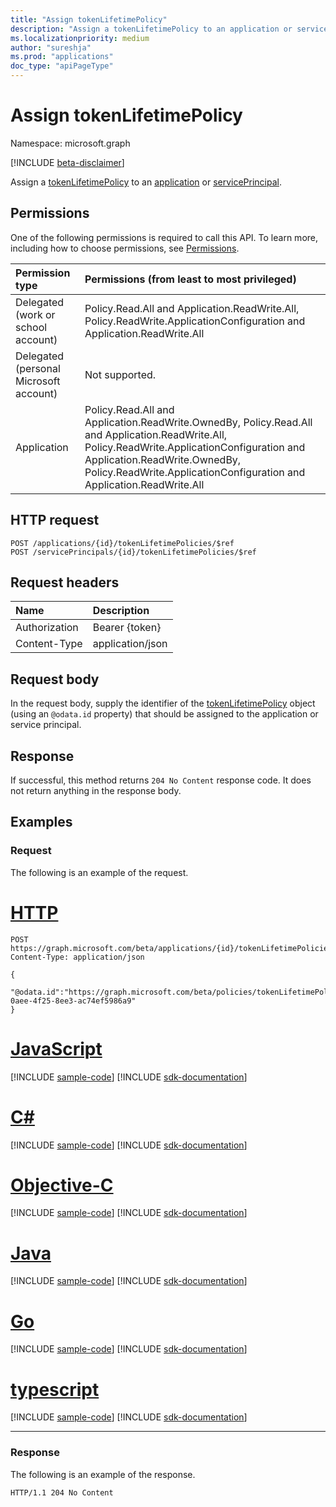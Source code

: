 ```yaml
---
title: "Assign tokenLifetimePolicy"
description: "Assign a tokenLifetimePolicy to an application or service principal."
ms.localizationpriority: medium
author: "sureshja"
ms.prod: "applications"
doc_type: "apiPageType"
---
```


# Assign tokenLifetimePolicy

Namespace: microsoft.graph

[!INCLUDE [beta-disclaimer](../../includes/beta-disclaimer.md)]

Assign a [tokenLifetimePolicy](../resources/tokenlifetimepolicy.md) to an [application](../resources/application.md) or [servicePrincipal](../resources/servicePrincipal.md).

## Permissions

One of the following permissions is required to call this API. To learn more, including how to choose permissions, see [Permissions](/graph/permissions-reference).

| Permission type                        | Permissions (from least to most privileged) |
|:---------------------------------------|:--------------------------------------------|
| Delegated (work or school account)     | Policy.Read.All and Application.ReadWrite.All, Policy.ReadWrite.ApplicationConfiguration and Application.ReadWrite.All |
| Delegated (personal Microsoft account) | Not supported. |
| Application                            | Policy.Read.All and Application.ReadWrite.OwnedBy, Policy.Read.All and Application.ReadWrite.All, Policy.ReadWrite.ApplicationConfiguration and Application.ReadWrite.OwnedBy, Policy.ReadWrite.ApplicationConfiguration and Application.ReadWrite.All |

## HTTP request

<!-- { "blockType": "ignored" } -->

```http
POST /applications/{id}/tokenLifetimePolicies/$ref
POST /servicePrincipals/{id}/tokenLifetimePolicies/$ref
```

## Request headers

| Name          | Description   |
|:--------------|:--------------|
| Authorization | Bearer {token} |
| Content-Type | application/json |

## Request body

In the request body, supply the identifier of the [tokenLifetimePolicy](../resources/tokenlifetimepolicy.md) object (using an `@odata.id` property) that should be assigned to the application or service principal.

## Response

If successful, this method returns `204 No Content` response code. It does not return anything in the response body.

## Examples

### Request

The following is an example of the request.

# [HTTP](#tab/http)
<!-- {
  "blockType": "request",
  "name": "create_tokenlifetimepolicy_from_application"
}-->

```http
POST https://graph.microsoft.com/beta/applications/{id}/tokenLifetimePolicies
Content-Type: application/json

{
  "@odata.id":"https://graph.microsoft.com/beta/policies/tokenLifetimePolicies/cd3d9b57-0aee-4f25-8ee3-ac74ef5986a9"
}
```
# [JavaScript](#tab/javascript)
[!INCLUDE [sample-code](../includes/snippets/javascript/create-tokenlifetimepolicy-from-application-javascript-snippets.md)]
[!INCLUDE [sdk-documentation](../includes/snippets/snippets-sdk-documentation-link.md)]

# [C#](#tab/csharp)
[!INCLUDE [sample-code](../includes/snippets/csharp/create-tokenlifetimepolicy-from-application-csharp-snippets.md)]
[!INCLUDE [sdk-documentation](../includes/snippets/snippets-sdk-documentation-link.md)]

# [Objective-C](#tab/objc)
[!INCLUDE [sample-code](../includes/snippets/objc/create-tokenlifetimepolicy-from-application-objc-snippets.md)]
[!INCLUDE [sdk-documentation](../includes/snippets/snippets-sdk-documentation-link.md)]

# [Java](#tab/java)
[!INCLUDE [sample-code](../includes/snippets/java/create-tokenlifetimepolicy-from-application-java-snippets.md)]
[!INCLUDE [sdk-documentation](../includes/snippets/snippets-sdk-documentation-link.md)]

# [Go](#tab/go)
[!INCLUDE [sample-code](../includes/snippets/go/create-tokenlifetimepolicy-from-application-go-snippets.md)]
[!INCLUDE [sdk-documentation](../includes/snippets/snippets-sdk-documentation-link.md)]

# [typescript](#tab/typescript)
[!INCLUDE [sample-code](../includes/snippets/typescript/create-tokenlifetimepolicy-from-application-typescript-snippets.md)]
[!INCLUDE [sdk-documentation](../includes/snippets/snippets-sdk-documentation-link.md)]

---


### Response

The following is an example of the response.

<!-- {
  "blockType": "response",
  "truncated": true
} -->

```http
HTTP/1.1 204 No Content
```

<!-- uuid: 16cd6b66-4b1a-43a1-adaf-3a886856ed98
2019-02-04 14:57:30 UTC -->
<!-- {
  "type": "#page.annotation",
  "description": "Assign tokenLifetimePolicy",
  "keywords": "",
  "section": "documentation",
  "tocPath": ""
}-->



